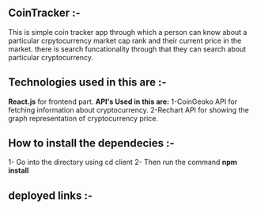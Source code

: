 ## CoinTracker :-
This is simple coin tracker app through which a person can know about a particular crpytocurrency  market cap rank and their current price in the market. there is search funcationality through that they can search about particular cryptocurrency.

## Technologies used in this are :-
**React.js** for frontend part.
**API's Used in this are:**
1-CoinGeoko API for fetching information about cryptocurrency.
2-Rechart API for showing the graph representation of cryptocurrency price.

## How to install the dependecies :-
1- Go into the directory using cd client
2- Then run the command **npm install**

## deployed links :-
